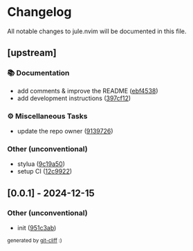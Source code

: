 # Changelog

All notable changes to jule.nvim will be documented in this file.

## [upstream]

### 📚 Documentation

- add comments & improve the README ([ebf4538](https://github.com/julelang/jule.nvim/commit/ebf4538e36d74059cab43405c6c053a3e7457732))
- add development instructions ([397cf12](https://github.com/julelang/jule.nvim/commit/397cf121b65c7d240a45d06b4f89ad9e82eb7a72))

### ⚙️ Miscellaneous Tasks

- update the repo owner ([9139726](https://github.com/julelang/jule.nvim/commit/91397265c7749c8592282cccbc403ba8d9ca6bd7))

### Other (unconventional)

- stylua ([9c19a50](https://github.com/julelang/jule.nvim/commit/9c19a5035ed09bb08e497b4e4736e6d5c947923f))
- setup CI ([12c9922](https://github.com/julelang/jule.nvim/commit/12c99226e95c0ca9e3af855888990ef840356b40))

## [0.0.1] - 2024-12-15

### Other (unconventional)

- init ([951c3ab](https://github.com/julelang/jule.nvim/commit/951c3abe63e02d81e33b3d51cb4e20414c661ed4))

<sub>generated by [git-cliff](https://github.com/orhun/git-cliff) :)</sub>
